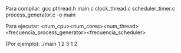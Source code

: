 Para compilar:
gcc pthread.h main.c clock_thread.c scheduler_timer.c process_generator.c -o main

Para ejecutar:
<num_cpu><num_cores><num_thread><frecuencia_process_generator><frecuencia_scheduler>

(Por ejemplo):
./main 1 2 3 1 2
